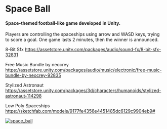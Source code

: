 # Space Ball

#### Space-themed football-like game developed in Unity.

Players are controlling the spaceships using arrow and WASD keys, trying to score a goal. One game lasts 2 minutes, then the winner is announced.

8-Bit Sfx
https://assetstore.unity.com/packages/audio/sound-fx/8-bit-sfx-32831

Free Music Bundle by neocrey
https://assetstore.unity.com/packages/audio/music/electronic/free-music-bundle-by-neocrey-92835

Stylized Astronaut
https://assetstore.unity.com/packages/3d/characters/humanoids/stylized-astronaut-114298

Low Poly Spaceships
https://sketchfab.com/models/9177fe4356e4451485dc6129c9904eb9#


[![space_ball](http://img.youtube.com/vi/Kwm3jOjijeU/0.jpg)](http://www.youtube.com/watch?v=Kwm3jOjijeU)
